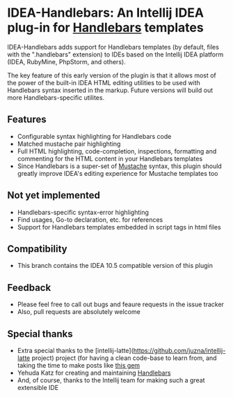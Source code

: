 # IDEA-Handlebars:  An Intellij IDEA plug-in for [Handlebars](http://handlebarsjs.com/) templates

IDEA-Handlebars adds support for Handlebars templates (by default, files with the ".handlebars" extension) to IDEs based
on the Intellij IDEA platform (IDEA, RubyMine, PhpStorm, and others).

The key feature of this early version of the plugin is that it allows most of the power of the built-in IDEA HTML
editing utilities to be used with Handlebars syntax inserted in the markup.  Future versions will build out more
Handlebars-specific utilites.

## Features
* Configurable syntax highlighting for Handlebars code
* Matched mustache pair highlighting
* Full HTML highlighting, code-completion, inspections, formatting and commenting for the HTML content in your Handlebars templates
* Since Handlebars is a super-set of [Mustache](http://mustache.github.com/) syntax, this plugin should greatly improve IDEA's editing experience for Mustache templates too

## Not yet implemented
* Handlebars-specific syntax-error highlighting
* Find usages, Go-to declaration, etc. for references
* Support for Handlebars templates embedded in script tags in html files

## Compatibility
* This branch contains the IDEA 10.5 compatible version of this plugin

## Feedback
* Please feel free to call out bugs and feaure requests in the issue tracker
* Also, pull requests are absolutely welcome

## Special thanks
* Extra special thanks to the [intellij-latte](https://github.com/juzna/intellij-latte project) project
(for having a clean code-base to learn from, and taking the time to make posts like [this gem](http://devnet.jetbrains.net/message/5450284?tstart=0)
* Yehuda Katz for creating and maintaining [Handlebars](http://handlebarsjs.com/)
* And, of course, thanks to the Intellij team for making such a great extensible IDE